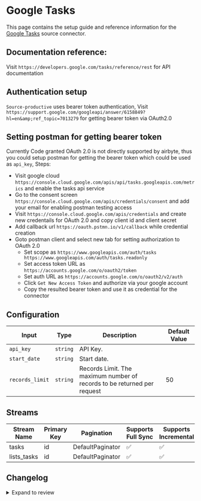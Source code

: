 # Google Tasks
This page contains the setup guide and reference information for the [Google Tasks](https://tasksboard.com/app) source connector.

## Documentation reference:
Visit `https://developers.google.com/tasks/reference/rest` for API documentation

## Authentication setup
`Source-productive` uses bearer token authentication,
Visit `https://support.google.com/googleapi/answer/6158849?hl=en&amp;ref_topic=7013279` for getting bearer token via OAuth2.0

## Setting postman for getting bearer token
Currently Code granted OAuth 2.0 is not directly supported by airbyte, thus you could setup postman for getting the bearer token which could be used as `api_key`,
Steps:
- Visit google cloud `https://console.cloud.google.com/apis/api/tasks.googleapis.com/metrics` and enable the tasks api service
- Go to the consent screen `https://console.cloud.google.com/apis/credentials/consent` and add your email for enabling postman testing access
- Visit `https://console.cloud.google.com/apis/credentials` and create new credentails for OAuth 2.0 and copy client id and client secret 
- Add callback url `https://oauth.pstmn.io/v1/callback` while credential creation
- Goto postman client and select new tab for setting authorization to OAuth 2.0
  - Set scope as `https://www.googleapis.com/auth/tasks https://www.googleapis.com/auth/tasks.readonly`
  - Set access token URL as `https://accounts.google.com/o/oauth2/token`
  - Set auth URL as `https://accounts.google.com/o/oauth2/v2/auth`
  - Click `Get New Access Token` and authorize via your google account
  - Copy the resulted bearer token and use it as credential for the connector

## Configuration

| Input | Type | Description | Default Value |
|-------|------|-------------|---------------|
| `api_key` | `string` | API Key.  |  |
| `start_date` | `string` | Start date.  |  |
| `records_limit` | `string` | Records Limit. The maximum number of records to be returned per request | 50 |

## Streams
| Stream Name | Primary Key | Pagination | Supports Full Sync | Supports Incremental |
|-------------|-------------|------------|---------------------|----------------------|
| tasks | id | DefaultPaginator | ✅ |  ✅  |
| lists_tasks | id | DefaultPaginator | ✅ |  ✅  |

## Changelog

<details>
  <summary>Expand to review</summary>

| Version | Date | Pull Request | Subject |
| ------------------ | ------------ | --- | ---------------- |
| 0.0.9 | 2024-12-28 | [50647](https://github.com/airbytehq/airbyte/pull/50647) | Update dependencies |
| 0.0.8 | 2024-12-21 | [50091](https://github.com/airbytehq/airbyte/pull/50091) | Update dependencies |
| 0.0.7 | 2024-12-14 | [49594](https://github.com/airbytehq/airbyte/pull/49594) | Update dependencies |
| 0.0.6 | 2024-12-12 | [49223](https://github.com/airbytehq/airbyte/pull/49223) | Update dependencies |
| 0.0.5 | 2024-12-11 | [48949](https://github.com/airbytehq/airbyte/pull/48949) | Starting with this version, the Docker image is now rootless. Please note that this and future versions will not be compatible with Airbyte versions earlier than 0.64 |
| 0.0.4 | 2024-11-05 | [48366](https://github.com/airbytehq/airbyte/pull/48366) | Revert to source-declarative-manifest v5.17.0 |
| 0.0.3 | 2024-11-05 | [47770](https://github.com/airbytehq/airbyte/pull/47770) | Update dependencies |
| 0.0.2 | 2024-10-28 | [47550](https://github.com/airbytehq/airbyte/pull/47550) | Update dependencies |
| 0.0.1 | 2024-09-12 | [45427](https://github.com/airbytehq/airbyte/pull/45427) | Initial release by [@btkcodedev](https://github.com/btkcodedev) via Connector Builder |

</details>
